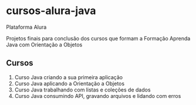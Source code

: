 # cursos-alura-java
<p>Plataforma Alura</p>
<p>Projetos finais para conclusão dos cursos que formam a Formação Aprenda Java com Orientação a Objetos</p>

## Cursos
1. Curso Java criando a sua primeira aplicação
2. Curso Java aplicando a Orientação a Objetos
3. Curso Java trabalhando com listas e coleções de dados
4. Curso Java consumindo API, gravando arquivos e lidando com erros
